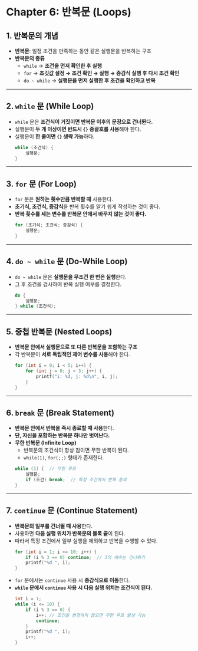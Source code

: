 # Chapter 6: 반복문 (Loops)

## 1. 반복문의 개념
- **반복문**: 일정 조건을 만족하는 동안 같은 실행문을 반복하는 구조  
- **반복문의 종류**  
  - `while` → **조건을 먼저 확인한 후 실행**  
  - `for` → **초깃값 설정 → 조건 확인 → 실행 → 증감식 실행 후 다시 조건 확인**  
  - `do ~ while` → **실행문을 먼저 실행한 후 조건을 확인하고 반복**  

---

## 2. `while` 문 (While Loop)
- `while` 문은 **조건식이 거짓이면 반복문 이후의 문장으로 건너뛴다.**  
- 실행문이 **두 개 이상이면 반드시 `{}` 중괄호를 사용**해야 한다.  
- 실행문이 **한 줄이면 `{}` 생략 가능**하다.  
  ```c
  while (조건식) {
      실행문;
  }
  ```

---

## 3. `for` 문 (For Loop)
- `for` 문은 **원하는 횟수만큼 반복할 때** 사용한다.  
- **초기식, 조건식, 증감식**을 반복 횟수를 알기 쉽게 작성하는 것이 좋다.  
- **반복 횟수를 세는 변수를 반복문 안에서 바꾸지 않는 것이 좋다.**  
  ```c
  for (초기식; 조건식; 증감식) {
      실행문;
  }
  ```

---

## 4. `do ~ while` 문 (Do-While Loop)
- `do ~ while` 문은 **실행문을 무조건 한 번은 실행**한다.  
- 그 후 조건을 검사하여 반복 실행 여부를 결정한다.  
  ```c
  do {
      실행문;
  } while (조건식);
  ```

---

## 5. 중첩 반복문 (Nested Loops)
- **반복문 안에서 실행문으로 또 다른 반복문을 포함하는 구조**  
- 각 반복문이 **서로 독립적인 제어 변수를 사용**해야 한다.  
  ```c
  for (int i = 0; i < 5; i++) {
      for (int j = 0; j < 3; j++) {
          printf("i: %d, j: %d\n", i, j);
      }
  }
  ```

---

## 6. `break` 문 (Break Statement)
- **반복문 안에서 반복을 즉시 종료할 때 사용**한다.  
- **단, 자신을 포함하는 반복문 하나만 벗어난다.**  
- **무한 반복문 (Infinite Loop)**  
  - 반복문의 조건식이 항상 참이면 무한 반복이 된다.  
  - `while(1)`, `for(;;)` 형태가 존재한다.  
  ```c
  while (1) {  // 무한 루프
      실행문;
      if (조건) break;  // 특정 조건에서 반복 종료
  }
  ```

---

## 7. `continue` 문 (Continue Statement)
- **반복문의 일부를 건너뛸 때 사용**한다.  
- 사용하면 **다음 실행 위치가 반복문의 블록 끝**이 된다.  
- 따라서 특정 조건에서 일부 실행을 제외하고 반복을 수행할 수 있다.  
  ```c
  for (int i = 1; i <= 10; i++) {
      if (i % 3 == 0) continue;  // 3의 배수는 건너뛰기
      printf("%d ", i);
  }
  ```
- `for` 문에서는 `continue` 사용 시 **증감식으로 이동**한다.  
- **`while` 문에서 `continue` 사용 시 다음 실행 위치는 조건식이 된다.**  
  ```c
  int i = 1;
  while (i <= 10) {
      if (i % 3 == 0) {
          i++; // 조건을 변경하지 않으면 무한 루프 발생 가능
          continue;
      }
      printf("%d ", i);
      i++;
  }
  ```
